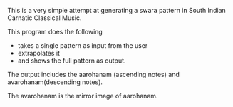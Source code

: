 This is a very simple attempt at generating a swara pattern in South Indian Carnatic Classical Music. 

This program does the following 
- takes a single pattern as input from the user
- extrapolates it
- and shows the full pattern as output.

The output includes the aarohanam (ascending notes) and avarohanam(descending notes).

The avarohanam is the mirror image of aarohanam.
